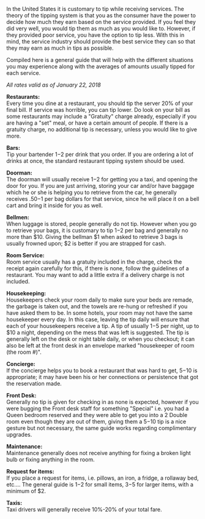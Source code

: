 In the United States it is customary to tip while receiving services. The theory of the tipping system is that you as the consumer have the power to decide how much they earn based on the service provided. If you feel they did very well, you would tip them as much as you would like to. However, if they provided poor service, you have the option to tip less. With this in mind, the service industry should provide the best service they can so that they may earn as much in tips as possible.

Compiled here is a general guide that will help with the different situations you may experience along with the averages of amounts usually tipped for each service.

*All rates valid as of January 22, 2018*

**Restaurants:**  
Every time you dine at a restaurant, you should tip the server 20% of your final bill. If service was horrible, you can tip lower. Do look on your bill as some restaurants may include a "Gratuity" charge already, especially if you are having a "set" meal, or have a certain amount of people. If there is a gratuity charge, no additional tip is necessary, unless you would like to give more.

**Bars:**  
Tip your bartender $1-$2 per drink that you order. If you are ordering a lot of drinks at once, the standard restaurant tipping system should be used.

**Doorman:**  
The doorman will usually receive $1-$2 for getting you a taxi, and opening the door for you. If you are just arriving, storing your car and/or have baggage which he or she is helping you to retrieve from the car, he generally receives $.50-$1 per bag dollars for that service, since he will place it on a bell cart and bring it inside for you as well.

**Bellmen:**  
When luggage is stored, people generally do not tip. However when you go to retrieve your bags, it is customary to tip $1-$2 per bag and generally no more than $10. Giving the bellman $1 when asked to retrieve 3 bags is usually frowned upon; $2 is better if you are strapped for cash.

**Room Service:**  
Room service usually has a gratuity included in the charge, check the receipt again carefully for this, if there is none, follow the guidelines of a restaurant. You may want to add a little extra if a delivery charge is not included.

**Housekeeping:**  
Housekeepers check your room daily to make sure your beds are remade, the garbage is taken out, and the towels are re-hung or refreshed if you have asked them to be. In some hotels, your room may not have the same housekeeper every day. In this case, leaving the tip daily will ensure that each of your housekeepers receive a tip. A tip of usually $1-$5 per night, up to $10 a night, depending on the mess that was left is suggested. The tip is generally left on the desk or night table daily, or when you checkout; it can also be left at the front desk in an envelope marked "housekeeper of room (the room #)".

**Concierge:**  
If the concierge helps you to book a restaurant that was hard to get, $5-$10 is appropriate; it may have been his or her connections or persistence that got the reservation made.

**Front Desk:**  
Generally no tip is given for checking in as none is expected, however if you were bugging the Front desk staff for something "Special" i.e. you had a Queen bedroom reserved and they were able to get you into a 2 Double room even though they are out of them, giving them a $5-$10 tip is a nice gesture but not necessary, the same guide works regarding complimentary upgrades.

**Maintenance:**  
Maintenance generally does not receive anything for fixing a broken light bulb or fixing anything in the room.

**Request for items:**  
If you place a request for items, i.e. pillows, an iron, a fridge, a rollaway bed, etc.... The general guide is $1-$2 for small items, $3-$5 for larger items, with a minimum of $2.

**Taxis:**  
Taxi drivers will generally receive 10%-20% of your total fare.